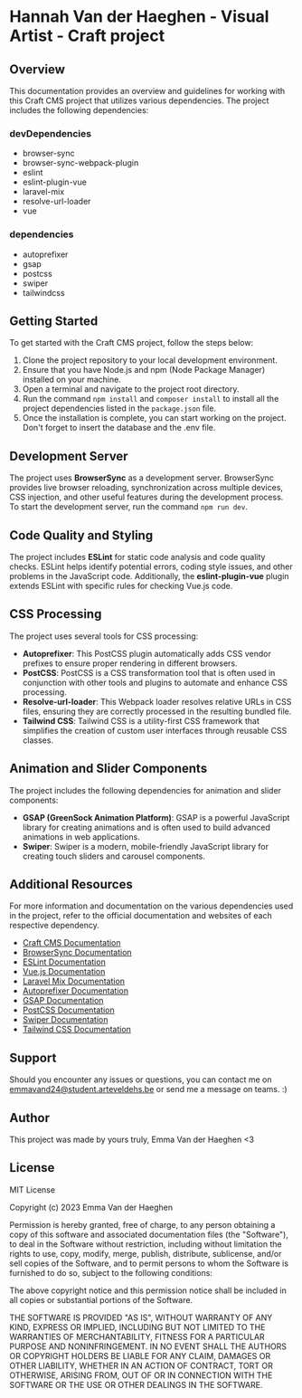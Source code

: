 # Hannah Van der Haeghen - Visual Artist - Craft project

## Overview
This documentation provides an overview and guidelines for working with this Craft CMS project that utilizes various dependencies. The project includes the following dependencies:

### devDependencies
- browser-sync
- browser-sync-webpack-plugin
- eslint
- eslint-plugin-vue
- laravel-mix
- resolve-url-loader
- vue

### dependencies
- autoprefixer
- gsap
- postcss
- swiper
- tailwindcss

## Getting Started
To get started with the Craft CMS project, follow the steps below:

1. Clone the project repository to your local development environment.
2. Ensure that you have Node.js and npm (Node Package Manager) installed on your machine.
3. Open a terminal and navigate to the project root directory.
4. Run the command `npm install` and `composer install` to install all the project dependencies listed in the `package.json` file.
5. Once the installation is complete, you can start working on the project. Don't forget to insert the database and the .env file.

## Development Server
The project uses **BrowserSync** as a development server. BrowserSync provides live browser reloading, synchronization across multiple devices, CSS injection, and other useful features during the development process. To start the development server, run the command `npm run dev`.


## Code Quality and Styling
The project includes **ESLint** for static code analysis and code quality checks. ESLint helps identify potential errors, coding style issues, and other problems in the JavaScript code. Additionally, the **eslint-plugin-vue** plugin extends ESLint with specific rules for checking Vue.js code.

## CSS Processing
The project uses several tools for CSS processing:

- **Autoprefixer**: This PostCSS plugin automatically adds CSS vendor prefixes to ensure proper rendering in different browsers.
- **PostCSS**: PostCSS is a CSS transformation tool that is often used in conjunction with other tools and plugins to automate and enhance CSS processing.
- **Resolve-url-loader**: This Webpack loader resolves relative URLs in CSS files, ensuring they are correctly processed in the resulting bundled file.
- **Tailwind CSS**: Tailwind CSS is a utility-first CSS framework that simplifies the creation of custom user interfaces through reusable CSS classes.

## Animation and Slider Components
The project includes the following dependencies for animation and slider components:

- **GSAP (GreenSock Animation Platform)**: GSAP is a powerful JavaScript library for creating animations and is often used to build advanced animations in web applications.
- **Swiper**: Swiper is a modern, mobile-friendly JavaScript library for creating touch sliders and carousel components.

## Additional Resources
For more information and documentation on the various dependencies used in the project, refer to the official documentation and websites of each respective dependency.

- [Craft CMS Documentation](https://craftcms.com/docs)
- [BrowserSync Documentation](https://www.browsersync.io/docs)
- [ESLint Documentation](https://eslint.org/docs)
- [Vue.js Documentation](https://v3.vuejs.org/guide/introduction.html)
- [Laravel Mix Documentation](https://laravel-mix.com/docs)
- [Autoprefixer Documentation](https://autoprefixer.github.io)
- [GSAP Documentation](https://greensock.com/docs)
- [PostCSS Documentation](https://postcss.org)
- [Swiper Documentation](https://swiperjs.com)
- [Tailwind CSS Documentation](https://tailwindcss.com/docs)

## Support
Should you encounter any issues or questions, you can contact me on emmavand24@student.arteveldehs.be or send me a message on teams. :)

## Author
This project was made by yours truly,
Emma Van der Haeghen <3

## License
MIT License

Copyright (c) 2023 Emma Van der Haeghen

Permission is hereby granted, free of charge, to any person obtaining a copy of this software and associated documentation files (the "Software"), to deal in the Software without restriction, including without limitation the rights to use, copy, modify, merge, publish, distribute, sublicense, and/or sell copies of the Software, and to permit persons to whom the Software is furnished to do so, subject to the following conditions:

The above copyright notice and this permission notice shall be included in all copies or substantial portions of the Software.

THE SOFTWARE IS PROVIDED "AS IS", WITHOUT WARRANTY OF ANY KIND, EXPRESS OR IMPLIED, INCLUDING BUT NOT LIMITED TO THE WARRANTIES OF MERCHANTABILITY, FITNESS FOR A PARTICULAR PURPOSE AND NONINFRINGEMENT. IN NO EVENT SHALL THE AUTHORS OR COPYRIGHT HOLDERS BE LIABLE FOR ANY CLAIM, DAMAGES OR OTHER LIABILITY, WHETHER IN AN ACTION OF CONTRACT, TORT OR OTHERWISE, ARISING FROM, OUT OF OR IN CONNECTION WITH THE SOFTWARE OR THE USE OR OTHER DEALINGS IN THE SOFTWARE.

